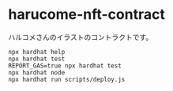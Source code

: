 # harucome-nft-contract

ハルコメさんのイラストのコントラクトです。

```shell
npx hardhat help
npx hardhat test
REPORT_GAS=true npx hardhat test
npx hardhat node
npx hardhat run scripts/deploy.js
```
